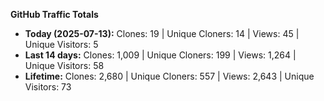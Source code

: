 
**GitHub Traffic Totals**

- **Today (2025-07-13):** Clones: 19 | Unique Cloners: 14 | Views: 45 | Unique Visitors: 5
- **Last 14 days:** Clones: 1,009 | Unique Cloners: 199 | Views: 1,264 | Unique Visitors: 58
- **Lifetime:** Clones: 2,680 | Unique Cloners: 557 | Views: 2,643 | Unique Visitors: 73
